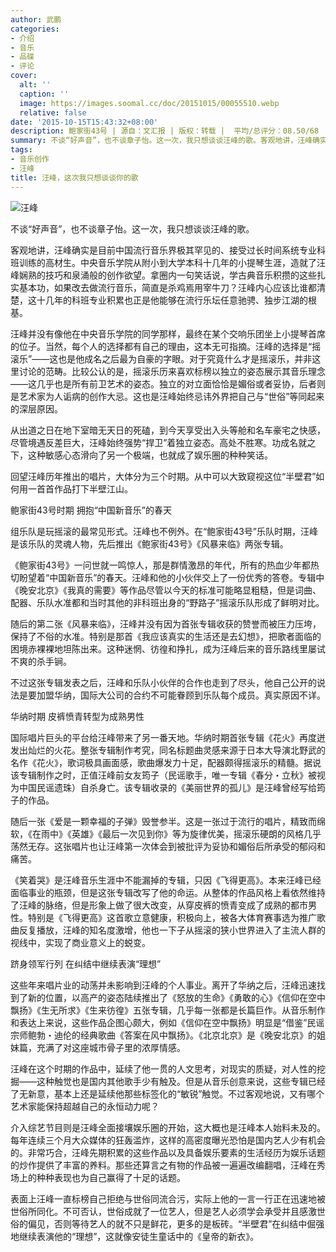 ```yaml
---
author: 武鹏
categories:
- 介绍
- 音乐
- 品碟
- 评论
cover:
  alt: ''
  caption: ''
  image: https://images.soomal.cc/doc/20151015/00055510.webp
  relative: false
date: '2015-10-15T15:43:32+08:00'
description: 鲍家街43号 | 源自：文汇报 | 版权：转载 |  平均/总评分：08.50/68
summary: 不谈“好声音”，也不谈章子怡。这一次，我只想谈谈汪峰的歌。客观地讲，汪峰确实是目前中国流行音乐界极其罕见的、接受过长时间系统专业科班训练的高材生。中央音乐学院从附小到大学本科十几年的小提琴生涯，造就了汪峰娴熟的技巧和泉涌般的创作欲望……
tags:
- 音乐创作
- 汪峰
title: 汪峰，这次我只想谈谈你的歌
---
```


![汪峰](https://images.soomal.cc/doc/20151015/00055509.webp)





不谈“好声音”，也不谈章子怡。这一次，我只想谈谈汪峰的歌。

客观地讲，汪峰确实是目前中国流行音乐界极其罕见的、接受过长时间系统专业科班训练的高材生。中央音乐学院从附小到大学本科十几年的小提琴生涯，造就了汪峰娴熟的技巧和泉涌般的创作欲望。拿圈内一句笑话说，学古典音乐积攒的这些扎实基本功，如果改去做流行音乐，简直是杀鸡焉用宰牛刀？汪峰内心应该比谁都清楚，这十几年的科班专业积累也正是他能够在流行乐坛任意驰骋、独步江湖的根基。

汪峰并没有像他在中央音乐学院的同学那样，最终在某个交响乐团坐上小提琴首席的位子。当然，每个人的选择都有自己的理由，这本无可指摘。汪峰的选择是“摇滚乐”――这也是他成名之后最为自豪的字眼。对于究竟什么才是摇滚乐，并非这里讨论的范畴。比较公认的是，摇滚乐历来喜欢标榜以独立的姿态展示其音乐理念――这几乎也是所有前卫艺术的姿态。独立的对立面恰恰是媚俗或者妥协，后者则是艺术家为人诟病的创作大忌。这也是汪峰始终忌讳外界把自己与“世俗”等同起来的深层原因。

从出道之日在地下室暗无天日的死磕，到今天享受出入头等舱和名车豪宅之快感，尽管境遇反差巨大，汪峰始终强势“捍卫”着独立姿态。高处不胜寒。功成名就之下，这种敏感心态滑向了另一个极端，也就成了娱乐圈的种种笑话。

回望汪峰历年推出的唱片，大体分为三个时期。从中可以大致窥视这位“半壁君”如何用一首首作品打下半壁江山。

鲍家街43号时期 拥抱“中国新音乐”的春天

组乐队是玩摇滚的最常见形式。汪峰也不例外。在“鲍家街43号”乐队时期，汪峰是该乐队的灵魂人物，先后推出《鲍家街43号》《风暴来临》两张专辑。

《鲍家街43号》一问世就一鸣惊人，那是群情激昂的年代，所有的热血少年都热切盼望着“中国新音乐”的春天。汪峰和他的小伙伴交上了一份优秀的答卷。专辑中《晚安北京》《我真的需要》等作品尽管以今天的标准可能略显粗糙，但是词曲、配器、乐队水准都和当时其他的非科班出身的“野路子”摇滚乐队形成了鲜明对比。

随后的第二张《风暴来临》，汪峰并没有因为首张专辑收获的赞誉而被压力压垮，保持了不俗的水准。特别是那首《我应该真实的生活还是去幻想》，把歌者面临的困境赤裸裸地坦陈出来。这种迷惘、彷徨和挣扎，成为汪峰后来的音乐路线里屡试不爽的杀手锏。

不过这张专辑发表之后，汪峰和乐队小伙伴的合作也走到了尽头，他自己公开的说法是要加盟华纳，国际大公司的合约不可能眷顾到乐队每个成员。真实原因不详。

华纳时期 皮裤愤青转型为成熟男性

国际唱片巨头的平台给汪峰带来了另一番天地。华纳时期首张专辑《花火》再度迸发出灿烂的火花。整张专辑制作考究，同名标题曲灵感来源于日本大导演北野武的名作《花火》，歌词极具画面感，歌曲爆发力十足，配器颇得摇滚乐的精髓。据说该专辑制作之时，正值汪峰前女友筠子（民谣歌手，唯一专辑《春分・立秋》被视为中国民谣遗珠）自杀身亡。该专辑收录的《美丽世界的孤儿》是汪峰曾经写给筠子的作品。

随后一张《爱是一颗幸福的子弹》毁誉参半。这是一张过于流行的唱片，精致而绵软，《在雨中》《英雄》《最后一次见到你》等为旋律优美，摇滚乐硬朗的风格几乎荡然无存。这张唱片也让汪峰第一次体会到被批评为妥协和媚俗后所承受的郁闷和痛苦。

《笑着哭》是汪峰音乐生涯中不能漏掉的专辑，只因《飞得更高》。本来汪峰已经面临事业的瓶颈，但是这张专辑改写了他的命运。从整体的作品风格上看依然维持了汪峰的脉络，但是形象上做了很大改变，从穿皮裤的愤青变成了成熟的都市男性。特别是《飞得更高》这首歌立意健康，积极向上，被各大体育赛事选为推广歌曲反复播放，汪峰的知名度激增，他也一下子从摇滚的狭小世界进入了主流人群的视线中，实现了商业意义上的蜕变。

跻身领军行列 在纠结中继续表演“理想”

这些年来唱片业的动荡并未影响到汪峰的个人事业。离开了华纳之后，汪峰迅速找到了新的位置，以高产的姿态陆续推出了《怒放的生命》《勇敢的心》《信仰在空中飘扬》《生无所求》《生来彷徨》五张专辑，几乎每一张都是长篇巨作。从音乐制作和表达上来说，这些作品企图心颇大，例如《信仰在空中飘扬》明显是“借鉴”民谣宗师鲍勃・迪伦的经典歌曲《答案在风中飘扬》。《北京北京》是《晚安北京》的姐妹篇，充满了对这座城市骨子里的浓厚情感。

汪峰在这个时期的作品中，延续了他一贯的人文思考，对现实的质疑，对人性的挖掘――这种触觉也是国内其他歌手少有触及。但是从音乐创意来说，这些专辑已经了无新意，基本上还是延续他那些标签化的“敏锐”触觉。不过客观地说，又有哪个艺术家能保持超越自己的永恒动力呢？

介入综艺节目则是汪峰全面接壤娱乐圈的开始，这大概也是汪峰本人始料未及的。每年连续三个月大众媒体的狂轰滥炸，这样的高密度曝光恐怕是国内艺人少有机会的。非常巧合，汪峰先期积累的这些作品以及具备娱乐要素的生活经历为娱乐话题的炒作提供了丰富的养料。那些还算言之有物的作品被一遍遍改编翻唱，汪峰在秀场上的种种表现也为自己赢得了十足的话题。

表面上汪峰一直标榜自己拒绝与世俗同流合污，实际上他的一言一行正在迅速地被世俗所同化。不可否认，世俗成就了一位艺人，但是艺人必须学会承受并且感激世俗的偏见，否则等待艺人的就不只是鲜花，更多的是板砖。“半壁君”在纠结中倔强地继续表演他的“理想”，这就像安徒生童话中的《皇帝的新衣》。